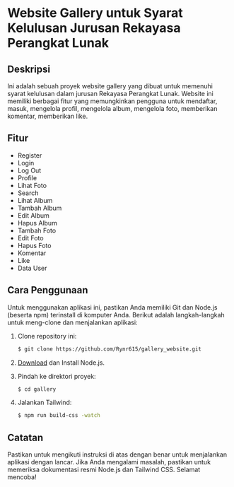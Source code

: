 # Website Gallery untuk Syarat Kelulusan Jurusan Rekayasa Perangkat Lunak

## Deskripsi
Ini adalah sebuah proyek website gallery yang dibuat untuk memenuhi syarat kelulusan dalam jurusan Rekayasa Perangkat Lunak. Website ini memiliki berbagai fitur yang memungkinkan pengguna untuk mendaftar, masuk, mengelola profil, mengelola album, mengelola foto, memberikan komentar, memberikan like.

## Fitur
- Register
- Login
- Log Out
- Profile
- Lihat Foto
- Search
- Lihat Album
- Tambah Album
- Edit Album
- Hapus Album
- Tambah Foto
- Edit Foto
- Hapus Foto
- Komentar
- Like
- Data User

## Cara Penggunaan
Untuk menggunakan aplikasi ini, pastikan Anda memiliki Git dan Node.js (beserta npm) terinstall di komputer Anda. Berikut adalah langkah-langkah untuk meng-clone dan menjalankan aplikasi:

1. Clone repository ini:
    ```bash
    $ git clone https://github.com/Rynr615/gallery_website.git
    ```
2. [Download](https://nodejs.org/en/download) dan Install Node.js.

3. Pindah ke direktori proyek:
    ```bash
    $ cd gallery
    ```

4. Jalankan Tailwind:
    ```bash
    $ npm run build-css -watch
    ```

## Catatan
Pastikan untuk mengikuti instruksi di atas dengan benar untuk menjalankan aplikasi dengan lancar. Jika Anda mengalami masalah, pastikan untuk memeriksa dokumentasi resmi Node.js dan Tailwind CSS. Selamat mencoba!
